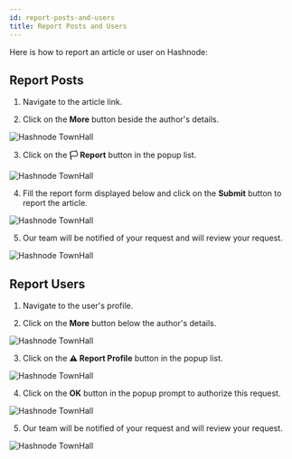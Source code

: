 ```yaml
---
id: report-posts-and-users
title: Report Posts and Users
---
```


Here is how to report an article or user on Hashnode:

## Report Posts

1. Navigate to the article link.

2. Click on the **More** button beside the author's details.

![Hashnode TownHall](https://cdn.hashnode.com/res/hashnode/image/upload/v1601440979809/LBDTcEPFS.png?auto=compress)

3. Click on the **🏳 Report** button in the popup list.

![Hashnode TownHall](https://cdn.hashnode.com/res/hashnode/image/upload/v1601441046530/hl5jTMhZR.png?auto=compress)

4. Fill the report form displayed below and click on the **Submit** button to report the article.

![Hashnode TownHall](https://cdn.hashnode.com/res/hashnode/image/upload/v1601446357286/YiF2CxI4Z.png?auto=compress)

5. Our team will be notified of your request and will review your request.

![Hashnode TownHall](https://cdn.hashnode.com/res/hashnode/image/upload/v1601446498999/c_eNG38-L.png?auto=compress)

## Report Users

1. Navigate to the user's profile.

2. Click on the **More** button below the author's details.

![Hashnode TownHall](https://cdn.hashnode.com/res/hashnode/image/upload/v1601445656744/nA8s59vqc.png?auto=compress)

3. Click on the **⚠️ Report Profile** button in the popup list.

![Hashnode TownHall](https://cdn.hashnode.com/res/hashnode/image/upload/v1601446234358/4apEi6buR.png?auto=compress)

4. Click on the **OK** button in the popup prompt to authorize this request.

![Hashnode TownHall](https://cdn.hashnode.com/res/hashnode/image/upload/v1601446949118/lgV15I8vF.png?auto=compress)

5. Our team will be notified of your request and will review your request.

![Hashnode TownHall](https://cdn.hashnode.com/res/hashnode/image/upload/v1601446998619/kclw3ldEZ.png?auto=compress)

